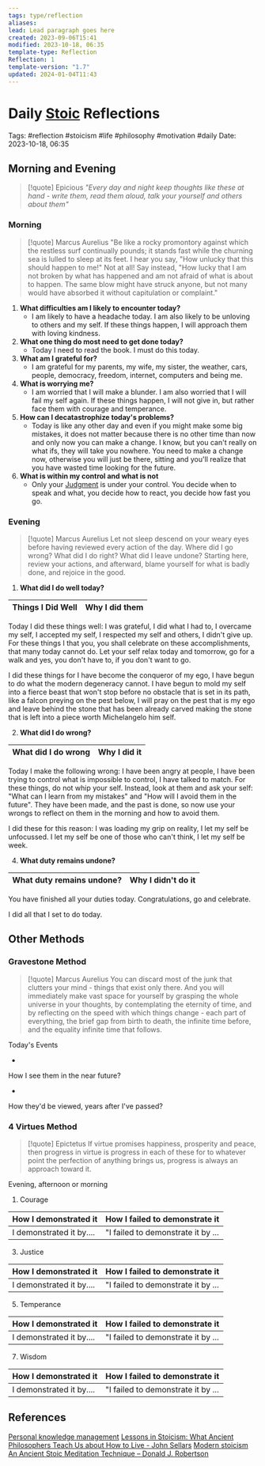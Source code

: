 ```yaml
---
tags: type/reflection
aliases: 
lead: Lead paragraph goes here
created: 2023-09-06T15:41
modified: 2023-10-18, 06:35
template-type: Reflection
Reflection: 1
template-version: "1.7"
updated: 2024-01-04T11:43
---
```



# Daily [Stoic](../SLIP-BOX/Stoicism.md) Reflections

Tags:  #reflection #stoicism #life #philosophy #motivation #daily 
Date: 2023-10-18, 06:35

## Morning and Evening

> [!quote] Epicious 
> _"Every day and night keep thoughts like these at hand - write them, read them aloud, talk your yourself and others about them"_

### Morning

> [!quote] Marcus Aurelius
> "Be like a rocky promontory against which the restless surf continually pounds; it stands fast while the churning sea is lulled to sleep at its feet. I hear you say, "How unlucky that this should happen to me!" Not at all! Say instead, "How lucky that I am not broken by what has happened and am not afraid of what is about to happen. The same blow might have struck anyone, but not many would have absorbed it without capitulation or complaint."

1. **What difficulties am I likely to encounter today?**
	- I am likely to have a headache today. I am also likely to be unloving to others and my self. If these things happen, I will approach them with loving kindness. 
2. **What one thing do most need to get done today?**
	- Today I need to read the book. I must do this today.
1. **What am I grateful for?**
	- I am grateful for my parents, my wife, my sister, the weather, cars, people, democracy, freedom, internet, computers and being me.
2. **What is worrying me?**
	- I am worried that I will make a blunder. I am also worried that I will fail my self again. If these things happen, I will not give in, but rather face them with courage and temperance.
3. **How can I decatastrophize today's problems?**
	- Today is like any other day and even if you might make some big mistakes, it does not matter because there is no other time than now and only now you can make a change. I know, but you can't really on what ifs, they will take you nowhere. You need to make a change now, otherwise you will just be there, sitting and you'll realize that you have wasted time looking for the future. 
4. **What is within my control and what is not**
	- Only your [Judgment](../SLIP-BOX/Control%20Over%20Judgment.md) is under your control. You decide when to speak and what, you decide how to react, you decide how fast you go.

### Evening

> [!quote] Marcus Aurelius
> Let not sleep descend on your weary eyes before having reviewed every action of the day. Where did I go wrong? What did I do right? What did I leave undone? Starting here, review your actions, and afterward, blame yourself for what is badly done, and rejoice in the good.

1. **What did I do well today?**

| Things I Did Well | Why I did them |
| ------------------- | ---------------- |

Today I did these things well: I was grateful, I did what I had to, I overcame my self, I accepted my self, I respected my self and others, I didn't give up. For these things I that you, you shall celebrate on these accomplishments, that many today cannot do. Let your self relax today and tomorrow, go for a walk and yes, you don't have to, if you don't want to go.  

I did these things for I have become the conqueror of my ego, I have begun to do what the modern degeneracy cannot. I have begun to mold my self into a fierce beast that won't stop before no obstacle that is set in its path, like a falcon preying on the pest below, I will pray on the pest that is my ego and leave behind the stone that has been already carved making the stone that is left into a piece worth Michelangelo him self.

2. **What did I do wrong?**

| What did I do wrong | Why I did it |
| ------------------- | ---------------- |

Today I make the following wrong: I have been angry at people, I have been trying to control what is impossible to control, I have talked to match. For these things, do not whip your self. Instead, look at them and ask your self: "What can I learn from my mistakes" and "How will I avoid them in the future". They have been made, and the past is done, so now use your wrongs to reflect on them in the morning and how to avoid them.

I did these for this reason: I was loading my grip on reality, I let my self be unfocussed. I let my self be one of those who can't think, I let my self be week.  

4. **What duty remains undone?**

| What duty remains undone? | Why I didn't do it |
| ------------------- | ---------------- |

You have finished all your duties today. Congratulations, go and celebrate.

I did all that I set to do today.

## Other Methods

### Gravestone Method

> [!quote] Marcus Aurelius
> You can discard most of the junk that clutters your mind - things that exist only there. And you will immediately make vast space for yourself by grasping the whole universe in your thoughts, by contemplating the eternity of time, and by reflecting on the speed with which things change - each part of everything, the brief gap from birth to death, the infinite time before, and the equality infinite time that follows. 

Today's Events 

-

How I see them in the near future? 

-

How they'd be viewed, years after I've passed?

### 4 Virtues Method

> [!quote] Epictetus 
> If virtue promises happiness, prosperity and peace, then progress in virtue is progress in each of these for to whatever point the perfection of anything brings us, progress is always an approach toward it.

Evening, afternoon or morning

1. Courage 

| How I demonstrated it  | How I failed to demonstrate it |
| ------------------- | ---------------- |
| I demonstrated it by....                 | "I failed to demonstrate it by ...              |

3. Justice

| How I demonstrated it  | How I failed to demonstrate it |
| ------------------- | ---------------- |
| I demonstrated it by....                 | "I failed to demonstrate it by ...             

5. Temperance

| How I demonstrated it  | How I failed to demonstrate it |
| ------------------- | ---------------- |
| I demonstrated it by....                 | "I failed to demonstrate it by ...             

7. Wisdom

| How I demonstrated it  | How I failed to demonstrate it |
| ------------------- | ---------------- |
| I demonstrated it by....                 | "I failed to demonstrate it by ...             

## References

[Personal knowledge management](Personal%20knowledge%20management.md)
[Lessons in Stoicism: What Ancient Philosophers Teach Us about How to Live - John Sellars](https://books.google.cz/books/about/Lessons_in_Stoicism.html?id=ky84zQEACAAJ&redir_esc=y)
[Modern stoicism](https://modernstoicism.com/)
[An Ancient Stoic Meditation Technique – Donald J. Robertson](https://donaldrobertson.name/2017/03/22/an-ancient-stoic-meditation-technique/)


